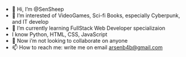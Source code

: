 - 👋 Hi, I’m @SenSheep
- 👀 I’m interested of VideoGames, Sci-fi Books, especially Cyberpunk, and IT develop
- 🌱 I’m currently learning FullStack Web Developer specializaion
- I know Python, HTML, CSS, JavaScript
- 💞️ Now i’m not looking to collaborate on anyone
- 📫 How to reach me: write me on email arsenb4b@gmail.com
